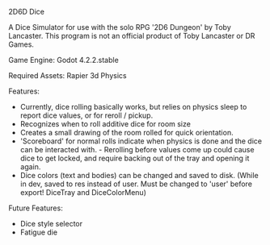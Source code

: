 2D6D Dice

A Dice Simulator for use with the solo RPG '2D6 Dungeon' by Toby Lancaster. This program is not an official product of Toby Lancaster or DR Games.

Game Engine:		Godot 4.2.2.stable

Required Assets:	Rapier 3d Physics 

Features:
- Currently, dice rolling basically works, but relies on physics sleep to report dice values, or for reroll / pickup.
- Recognizes when to roll additive dice for room size
- Creates a small drawing of the room rolled for quick orientation.
- 'Scoreboard' for normal rolls indicate when physics is done and the dice can be interacted with. - Rerolling before values come up could cause dice to get locked, and require backing out of the tray and opening it again.
- Dice colors (text and bodies) can be changed and saved to disk. (While in dev, saved to res instead of user. Must be changed to 'user' before export!  DiceTray and DiceColorMenu)

Future Features:
- Dice style selector
- Fatigue die
